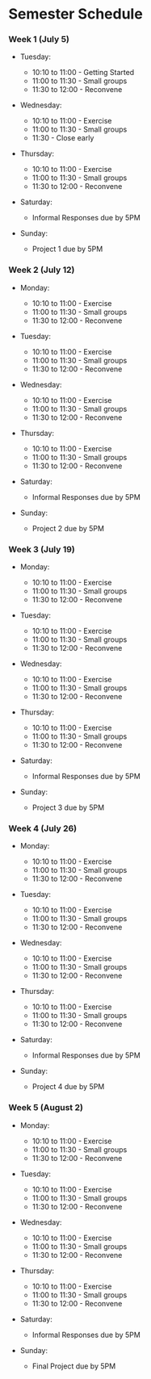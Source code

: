 # Semester Schedule

### Week 1 (July 5)

- Tuesday:
	- 10:10 to 11:00 - Getting Started
	- 11:00 to 11:30 - Small groups
	- 11:30 to 12:00 - Reconvene

- Wednesday:
	- 10:10 to 11:00 - Exercise
	- 11:00 to 11:30 - Small groups
	- 11:30 - Close early

- Thursday:
	- 10:10 to 11:00 - Exercise
	- 11:00 to 11:30 - Small groups
	- 11:30 to 12:00 - Reconvene

- Saturday:
	- Informal Responses due by 5PM

- Sunday:
	- Project 1 due by 5PM

### Week 2 (July 12)

- Monday:
	- 10:10 to 11:00 - Exercise
	- 11:00 to 11:30 - Small groups
	- 11:30 to 12:00 - Reconvene

- Tuesday:
	- 10:10 to 11:00 - Exercise
	- 11:00 to 11:30 - Small groups
	- 11:30 to 12:00 - Reconvene

- Wednesday:
	- 10:10 to 11:00 - Exercise
	- 11:00 to 11:30 - Small groups
	- 11:30 to 12:00 - Reconvene

- Thursday: 
	- 10:10 to 11:00 - Exercise
	- 11:00 to 11:30 - Small groups
	- 11:30 to 12:00 - Reconvene

- Saturday:
	- Informal Responses due by 5PM

- Sunday:
	- Project 2 due by 5PM

### Week 3 (July 19)

- Monday:
	- 10:10 to 11:00 - Exercise
	- 11:00 to 11:30 - Small groups
	- 11:30 to 12:00 - Reconvene

- Tuesday:
	- 10:10 to 11:00 - Exercise
	- 11:00 to 11:30 - Small groups
	- 11:30 to 12:00 - Reconvene

- Wednesday:
	- 10:10 to 11:00 - Exercise
	- 11:00 to 11:30 - Small groups
	- 11:30 to 12:00 - Reconvene

- Thursday:
	- 10:10 to 11:00 - Exercise
	- 11:00 to 11:30 - Small groups
	- 11:30 to 12:00 - Reconvene

- Saturday:
	- Informal Responses due by 5PM

- Sunday:
	- Project 3 due by 5PM

### Week 4 (July 26)

- Monday:
	- 10:10 to 11:00 - Exercise
	- 11:00 to 11:30 - Small groups
	- 11:30 to 12:00 - Reconvene

- Tuesday:
	- 10:10 to 11:00 - Exercise
	- 11:00 to 11:30 - Small groups
	- 11:30 to 12:00 - Reconvene

- Wednesday:
	- 10:10 to 11:00 - Exercise
	- 11:00 to 11:30 - Small groups
	- 11:30 to 12:00 - Reconvene

- Thursday:
	- 10:10 to 11:00 - Exercise
	- 11:00 to 11:30 - Small groups
	- 11:30 to 12:00 - Reconvene

- Saturday:
	- Informal Responses due by 5PM

- Sunday:
	- Project 4 due by 5PM

### Week 5 (August 2)

- Monday:
	- 10:10 to 11:00 - Exercise
	- 11:00 to 11:30 - Small groups
	- 11:30 to 12:00 - Reconvene

- Tuesday:
	- 10:10 to 11:00 - Exercise
	- 11:00 to 11:30 - Small groups
	- 11:30 to 12:00 - Reconvene

- Wednesday:
	- 10:10 to 11:00 - Exercise
	- 11:00 to 11:30 - Small groups
	- 11:30 to 12:00 - Reconvene

- Thursday:
	- 10:10 to 11:00 - Exercise
	- 11:00 to 11:30 - Small groups
	- 11:30 to 12:00 - Reconvene

- Saturday:
	- Informal Responses due by 5PM

- Sunday:
	- Final Project due by 5PM